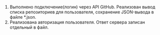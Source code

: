 1. Выполнено подключение(логин) через API GitHub. Реализован вывод списка репозиториев для пользователя, сохранение JSON-вывода в файле *.json.
2. Реализована авторизация пользователя. Ответ сервера записан отдельный в файл.
